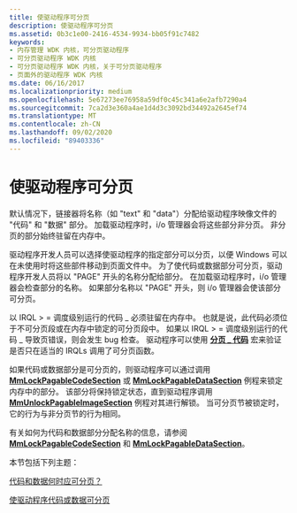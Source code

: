 ```yaml
---
title: 使驱动程序可分页
description: 使驱动程序可分页
ms.assetid: 0b3c1e00-2416-4534-9934-bb05f91c7482
keywords:
- 内存管理 WDK 内核，可分页驱动程序
- 可分页驱动程序 WDK 内核
- 可分页驱动程序 WDK 内核，关于可分页驱动程序
- 页面外的驱动程序 WDK 内核
ms.date: 06/16/2017
ms.localizationpriority: medium
ms.openlocfilehash: 5e67273ee76958a59df0c45c341a6e2afb7290a4
ms.sourcegitcommit: 7ca2d3e360a4ae1d4d3c3092bd34492a2645ef74
ms.translationtype: MT
ms.contentlocale: zh-CN
ms.lasthandoff: 09/02/2020
ms.locfileid: "89403336"
---
```

# <a name="making-drivers-pageable"></a>使驱动程序可分页





默认情况下，链接器将名称（如 "text" 和 "data"）分配给驱动程序映像文件的 "代码" 和 "数据" 部分。 加载驱动程序时，i/o 管理器会将这些部分非分页。 非分页的部分始终驻留在内存中。

驱动程序开发人员可以选择使驱动程序的指定部分可以分页，以便 Windows 可以在未使用时将这些部件移动到页面文件中。 为了使代码或数据部分可分页，驱动程序开发人员将以 "PAGE" 开头的名称分配给部分。 在加载驱动程序时，i/o 管理器会检查部分的名称。 如果部分名称以 "PAGE" 开头，则 i/o 管理器会使该部分可分页。

以 IRQL &gt; = 调度级别运行的代码 \_ 必须驻留在内存中。 也就是说，此代码必须位于不可分页段或在内存中锁定的可分页段中。 如果以 IRQL &gt; = 调度级别运行的代码 \_ 导致页错误，则会发生 bug 检查。 驱动程序可以使用 [**分页 \_ 代码**](./mm-bad-pointer.md) 宏来验证是否只在适当的 IRQLs 调用了可分页函数。

如果代码或数据部分是可分页的，则驱动程序可以通过调用 [**MmLockPagableCodeSection**](/windows-hardware/drivers/ddi/wdm/nf-wdm-mmlockpagablecodesection) 或 [**MmLockPagableDataSection**](/windows-hardware/drivers/ddi/wdm/nf-wdm-mmlockpagabledatasection) 例程来锁定内存中的部分。 该部分将保持锁定状态，直到驱动程序调用 [**MmUnlockPagableImageSection**](/windows-hardware/drivers/ddi/wdm/nf-wdm-mmunlockpagableimagesection) 例程对其进行解锁。 当可分页节被锁定时，它的行为与非分页节的行为相同。

有关如何为代码和数据部分分配名称的信息，请参阅 [**MmLockPagableCodeSection**](/windows-hardware/drivers/ddi/wdm/nf-wdm-mmlockpagablecodesection) 和 [**MmLockPagableDataSection**](/windows-hardware/drivers/ddi/wdm/nf-wdm-mmlockpagabledatasection)。

本节包括下列主题：

[代码和数据何时应可分页？](when-should-code-and-data-be-pageable-.md)

[使驱动程序代码或数据可分页](detecting-code-that-can-be-pageable.md)

 

